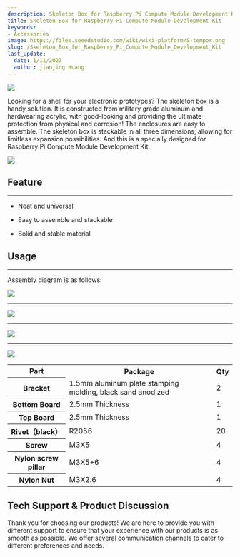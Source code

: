 ```yaml
---
description: Skeleton Box for Raspberry Pi Compute Module Development Kit
title: Skeleton Box for Raspberry Pi Compute Module Development Kit
keywords:
- Accessories
image: https://files.seeedstudio.com/wiki/wiki-platform/S-tempor.png
slug: /Skeleton_Box_for_Raspberry_Pi_Compute_Module_Development_Kit
last_update:
  date: 1/11/2023
  author: jianjing Huang
---
```


![](https://files.seeedstudio.com/wiki/Skeleton_Box_for_Raspberry_Pi_Compute_Module_Development_Kit/img/Pic_2100.bmp)

Looking for a shell for your electronic prototypes? The skeleton box is a handy solution. It is constructed from military grade aluminum and hardwearing acrylic, with good-looking and providing the ultimate protection from physical and corrosion! The enclosures are easy to assemble. The skeleton box is stackable in all three dimensions, allowing for limitless expansion possibilities. And this is a specially designed for Raspberry Pi Compute Module Development Kit.

[![](https://files.seeedstudio.com/wiki/Seeed-WiKi/docs/images/300px-Get_One_Now_Banner-ragular.png)](https://www.seeedstudio.com/Skeleton-Box-for-Raspberry-Pi-Compute-Module-p-2078.html)

## Feature

---

* Neat and universal

* Easy to assemble and stackable

* Solid and stable material

## Usage

---
Assembly diagram is as follows:

![](https://files.seeedstudio.com/wiki/Skeleton_Box_for_Raspberry_Pi_Compute_Module_Development_Kit/img/21011.bmp)

* * *

![](https://files.seeedstudio.com/wiki/Skeleton_Box_for_Raspberry_Pi_Compute_Module_Development_Kit/img/Pic_2102.bmp)

* * *

![](https://files.seeedstudio.com/wiki/Skeleton_Box_for_Raspberry_Pi_Compute_Module_Development_Kit/img/21031.bmp)

* * *

![](https://files.seeedstudio.com/wiki/Skeleton_Box_for_Raspberry_Pi_Compute_Module_Development_Kit/img/Pic_2104.bmp)

<table cellSpacing={0} width="80%">
  <tbody><tr>
      <th scope="col"> Part
      </th>
      <th scope="col"> Package
      </th>
      <th scope="col"> Qty
      </th></tr>
    <tr>
      <th scope="row"> Bracket
      </th>
      <td> 1.5mm aluminum plate stamping molding, black sand anodized
      </td>
      <td> 2
      </td></tr>
    <tr>
      <th scope="row">Bottom Board
      </th>
      <td> 2.5mm Thickness
      </td>
      <td> 1
      </td></tr>
    <tr>
      <th scope="row">Top Board
      </th>
      <td> 2.5mm Thickness
      </td>
      <td> 1
      </td></tr>
    <tr>
      <th scope="row">Rivet（black）
      </th>
      <td> R2056
      </td>
      <td> 20
      </td></tr>
    <tr>
      <th scope="row"> Screw
      </th>
      <td> M3X5
      </td>
      <td> 4
      </td></tr>
    <tr>
      <th scope="row">Nylon screw pillar
      </th>
      <td> M3X5+6
      </td>
      <td> 4
      </td></tr>
    <tr>
      <th scope="row">Nylon Nut
      </th>
      <td> M3X2.6
      </td>
      <td> 4
      </td></tr></tbody></table>

## Tech Support & Product Discussion


Thank you for choosing our products! We are here to provide you with different support to ensure that your experience with our products is as smooth as possible. We offer several communication channels to cater to different preferences and needs.

<div class="button_tech_support_container">
<a href="https://forum.seeedstudio.com/" class="button_forum"></a> 
<a href="https://www.seeedstudio.com/contacts" class="button_email"></a>
</div>

<div class="button_tech_support_container">
<a href="https://discord.gg/eWkprNDMU7" class="button_discord"></a> 
<a href="https://github.com/Seeed-Studio/wiki-documents/discussions/69" class="button_discussion"></a>
</div>
